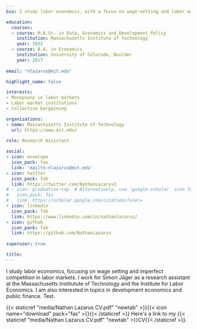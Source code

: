 ```yaml
---
bio: I study labor economics, with a focus on wage-setting and labor market institutions.

education:
  courses:
  - course: M.A.Sc. in Data, Economics and Development Policy
    institution: Massachusetts Institute of Technology
    year: 2022
  - course: B.A. in Economics
    institution: University of Colorado, Boulder
    year: 2017
    
email: "nlazarus@mit.edu"

highlight_name: false

interests:
- Monopsony in labor markets
- Labor market institutions
- Collective bargaining

organizations:
- name: Massachusetts Institute of Technology
  url: https://www.mit.edu/
  
role: Research Assistant

social:
- icon: envelope
  icon_pack: fas
  link: 'mailto:nlazarus@mit.edu'
- icon: twitter
  icon_pack: fab
  link: https://twitter.com/NathanLazarus3
# - icon: graduation-cap  # Alternatively, use `google-scholar` icon from `ai` icon pack
#   icon_pack: fas
#   link: https://scholar.google.com/citations?user=
- icon: linkedin
  icon_pack: fab
  link: https://www.linkedin.com/in/nathanlazarus/
- icon: github
  icon_pack: fab
  link: https://github.com/NathanLazarus
  
superuser: true

title: 
---
```


I study labor economics, focusing on wage setting and imperfect competition in labor markets. I work for Simon Jäger as a research assistant at the Massachusetts Institutute of Technology and the Institute for Labor Economics. I am also interested in topics in development economics and public finance. Test.

{{< staticref "media/Nathan Lazarus CV.pdf" "newtab" >}}{{< icon name="download" pack="fas" >}}{{< /staticref >}} Here's a link to my {{< staticref "media/Nathan Lazarus CV.pdf" "newtab" >}}CV{{< /staticref >}}.

